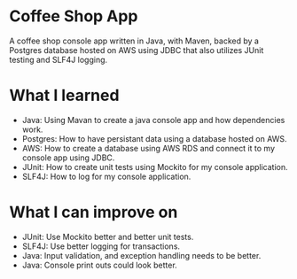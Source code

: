 # Coffee Shop App
A coffee shop console app written in Java, with Maven, backed by a Postgres database hosted on AWS using JDBC that also utilizes JUnit testing and SLF4J logging.

# What I learned
* Java: Using Mavan to create a java console app and how dependencies work. 
* Postgres: How to have persistant data using a database hosted on AWS.
* AWS: How to create a database using AWS RDS and connect it to my console app using JDBC.
* JUnit: How to create unit tests using Mockito for my console application.
* SLF4J: How to log for my console application.

# What I can improve on
* JUnit: Use Mockito better and better unit tests.
* SLF4J: Use better logging for transactions.
* Java: Input validation, and exception handling needs to be better.
* Java: Console print outs could look better.
